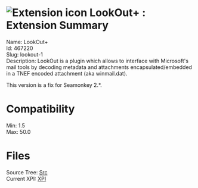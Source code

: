 # ![Extension icon](https://addons.thunderbird.net/static/img/addon-icons/downloads-64.png) LookOut+ : Extension Summary

Name: LookOut+  
Id: 467220  
Slug: lookout-1  
Description: LookOut is a plugin which allows to interface with Microsoft's mail tools by decoding metadata and attachments encapsulated/embedded in a TNEF encoded attachment (aka winmail.dat). 

This version is a fix for Seamonkey 2.*.
  

# Compatibility
Min: 1.5  
Max: 50.0  

# Files

Source Tree: [Src](C:/Dev/Thunderbird/ThunderKdB/xall/xOther/467220-lookout-1/src)  
Current XPI: [XPI](C:/Dev/Thunderbird/ThunderKdB/xall/xOther/467220-lookout-1/xpi)  




